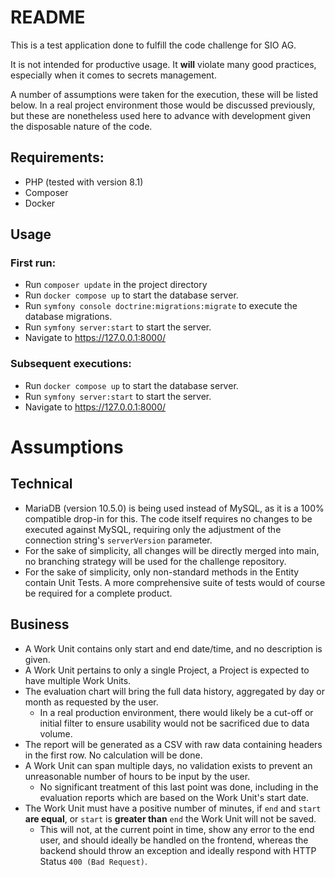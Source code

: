 # README
This is a test application done to fulfill the code challenge for SIO AG.

It is not intended for productive usage. 
It **will** violate many good practices, especially when it comes to secrets management.

A number of assumptions were taken for the execution, these will be listed below.
In a real project environment those would be discussed previously, but these are nonetheless used here to advance with development given the disposable nature of the code.

## Requirements:
- PHP (tested with version 8.1)
- Composer
- Docker

## Usage
### First run:
- Run `composer update` in the project directory
- Run `docker compose up` to start the database server.
- Run `symfony console doctrine:migrations:migrate` to execute the database migrations.
- Run `symfony server:start` to start the server.
- Navigate to https://127.0.0.1:8000/

### Subsequent executions:
- Run `docker compose up` to start the database server.
- Run `symfony server:start` to start the server.
- Navigate to https://127.0.0.1:8000/

# Assumptions
## Technical
- MariaDB (version 10.5.0) is being used instead of MySQL, as it is a 100% compatible drop-in for this. The code itself requires no changes to be executed against MySQL, requiring only the adjustment of the connection string's `serverVersion` parameter.
- For the sake of simplicity, all changes will be directly merged into main, no branching strategy will be used for the challenge repository.
- For the sake of simplicity, only non-standard methods in the Entity contain Unit Tests. A more comprehensive suite of tests would of course be required for a complete product.

## Business
- A Work Unit contains only start and end date/time, and no description is given.
- A Work Unit pertains to only a single Project, a Project is expected to have multiple Work Units.
- The evaluation chart will bring the full data history, aggregated by day or month as requested by the user. 
  - In a real production environment, there would likely be a cut-off or initial filter to ensure usability would not be sacrificed due to data volume.
- The report will be generated as a CSV with raw data containing headers in the first row. No calculation will be done.
- A Work Unit can span multiple days, no validation exists to prevent an unreasonable number of hours to be input by the user. 
  - No significant treatment of this last point was done, including in the evaluation reports which are based on the Work Unit's start date.
- The Work Unit must have a positive number of minutes, if `end` and `start` **are equal**, or `start` is **greater than** `end` the Work Unit will not be saved.
  - This will not, at the current point in time, show any error to the end user, and should ideally be handled on the frontend, whereas the backend should throw an exception and ideally respond with HTTP Status `400 (Bad Request)`.
